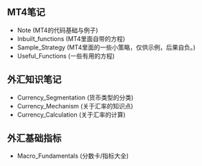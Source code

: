## MT4笔记
- Note (MT4的代码基础与例子)
- Inbuilt_functions (MT4里面自带的方程)
- Sample_Strategy (MT4里面的一些小策略，仅供示例，后果自负。)
- Useful_Functions (一些有用的方程)

## 外汇知识笔记
- Currency_Segmentation (货币类型的分类) 
- Currency_Mechanism (关于汇率的知识点)
- Currency_Calculation (关于汇率的计算)

## 外汇基础指标
- Macro_Fundamentals (分数卡/指标大全)
